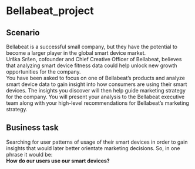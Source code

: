 # Bellabeat_project

## Scenario
Bellabeat is a successful small company, but they have the potential to become a larger player in the global smart device market. \
Urška Sršen, cofounder and Chief Creative Officer of Bellabeat, believes that analyzing smart device fitness data could help unlock new growth opportunities for the company. \
You have been asked to focus on one of Bellabeat’s products and analyze smart device data to gain insight into how consumers are using their smart devices. The insights you discover will then help guide marketing strategy for the company. You will present your analysis to the Bellabeat executive team along with your high-level recommendations for Bellabeat’s marketing strategy.

## Business task
Searching for user patterns of usage of their smart devices in order to gain insights that would later better orientate marketing decisions. So, in one phrase it would be: \
**How do our users use our smart devices?**
